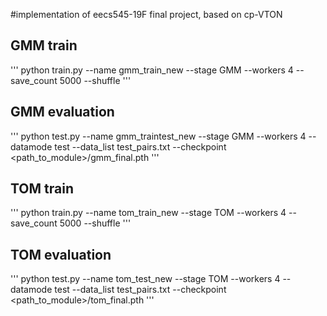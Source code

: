 #implementation of eecs545-19F final project, based on cp-VTON

## GMM train
'''
python train.py --name gmm_train_new --stage GMM --workers 4 --save_count 5000 --shuffle
'''

## GMM evaluation
'''
python test.py --name gmm_traintest_new --stage GMM --workers 4 --datamode test --data_list test_pairs.txt --checkpoint <path_to_module>/gmm_final.pth
'''

## TOM train
'''
python train.py --name tom_train_new --stage TOM --workers 4 --save_count 5000 --shuffle 
'''

## TOM evaluation
'''
python test.py --name tom_test_new --stage TOM --workers 4 --datamode test --data_list test_pairs.txt --checkpoint <path_to_module>/tom_final.pth
'''
